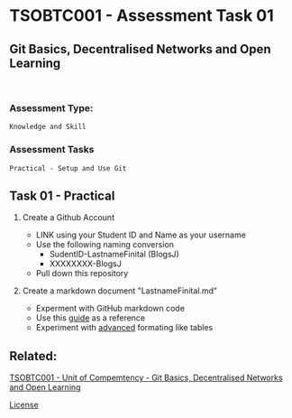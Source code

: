 # TSOBTC001 - Assessment Task 01
## Git Basics, Decentralised Networks and Open Learning
<br>

### Assessment Type: 
    Knowledge and Skill
### Assessment Tasks
    Practical - Setup and Use Git

## Task 01 - Practical


 1. Create a Github Account
    * LINK using your Student ID and Name as your username
    * Use the following naming conversion 
        * SudentID-LastnameFinital (BlogsJ)
        * XXXXXXXX-BlogsJ
    * Pull down this repository

2. Create a markdown document "LastnameFinital.md"
    * Experment with GitHub markdown code
    * Use this [guide](https://docs.github.com/en/get-started/writing-on-github/getting-started-with-writing-and-formatting-on-github/basic-writing-and-formatting-syntax) as a reference
    * Experiment with [advanced](https://docs.github.com/en/get-started/writing-on-github/working-with-advanced-formatting/organizing-information-with-tables) formating like tables

## Related:

[TSOBTC001 - Unit of Compemtency - Git Basics, Decentralised Networks and Open Learning](/Units-of-Competency/TSOBTC001-Git-Basics-Open-Learning.md)


[License](/LICENSE)
